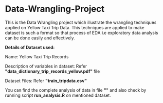 # Data-Wrangling-Project
This is the Data Wrangling project which illustrate the wrangling techniques applied on Yellow Taxi Trip Data. This techniques are applied to make dataset is such a format so that process of EDA i.e exploratory data analysis can be done easily and effectively.


<b>Details of Dataset used:</b>

Name: Yellow Taxi Trip Records

Description of variables in dataset: Refer <b>"data_dictionary_trip_records_yellow.pdf"</b> file

Dataset Files: Refer <b>"train_tripdata.csv"</b>


You can find the complete analysis of data in file <b>""</b> and also check by running script <b>run_analysis.R</b> on mentioned dataset.



